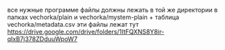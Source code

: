 все нужные программе файлы должны лежать в той же директории в папках vechorka/plain и vechorka/mystem-plain + таблица vechorka/metadata.csv
эти файлы лежат тут https://drive.google.com/drive/folders/1ItFQXNS8Y8ir-qIxB7j378ZDduuWpoW7
